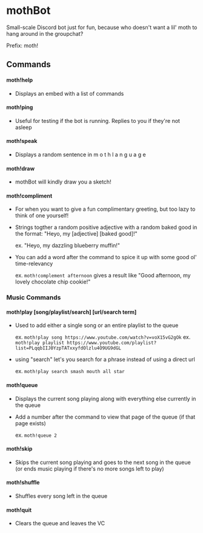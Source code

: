 # mothBot
Small-scale Discord bot just for fun, because who doesn't want a lil' moth to hang around in the groupchat?

Prefix: moth!

## Commands

#### moth!help
+ Displays an embed with a list of commands

#### moth!ping
+ Useful for testing if the bot is running. Replies to you if they're not asleep

#### moth!speak
+ Displays a random sentence in  m o t h  l a n g u a g e

#### moth!draw
+ mothBot will kindly draw you a sketch!

#### moth!compliment
+ For when you want to give a fun complimentary greeting, but too lazy to think of one yourself!
+ Strings togther a random positive adjective with a random baked good in the format: "Heyo, my [adjective] [baked good]!"

   ex. "Heyo, my dazzling blueberry muffin!"

+ You can add a word after the command to spice it up with some good ol' time-relevancy

   ex. `moth!complement afternoon` gives a result like "Good afternoon, my lovely chocolate chip cookie!"

### Music Commands

#### moth!play [song/playlist/search] [url/search term]
+ Used to add either a single song or an entire playlist to the queue

   ex. `moth!play song https://www.youtube.com/watch?v=voX15vG2gOk`
   ex. `moth!play playlist https://www.youtube.com/playlist?list=PLqqbIIJ0YzpTATxxyfdOlzlu4O9UG9dGL`

+ using "search" let's you search for a phrase instead of using a direct url

   ex. `moth!play search smash mouth all star`
   
#### moth!queue
+ Displays the current song playing along with everything else currently in the queue
+ Add a number after the command to view that page of the queue (if that page exists)

   ex. `moth!queue 2`
   
#### moth!skip
+ Skips the current song playing and goes to the next song in the queue (or ends music playing if there's no more songs left to play)

#### moth!shuffle
+ Shuffles every song left in the queue

#### moth!quit
+ Clears the queue and leaves the VC

